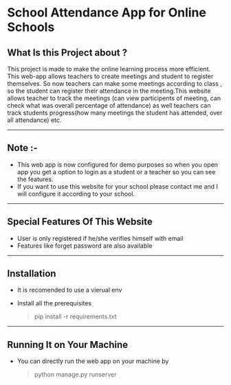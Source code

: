 # School Attendance App for Online Schools

## What Is this Project about ?
This project is made to make the online learning process more efficient. This web-app allows teachers to create meetings and student to register themselves. So now teachers can make some meetings according to class , so the student can register their attendance in the meeting.This website allows teacher to track the meetings (can view participents of meeting, can check what was overall percentage of attendance) as well teachers can track students progress(how many meetings the student has attended, over all attendance) etc.

---

## Note :-
* This web app is now configured for demo purposes so when you open app you get a option to login as a student or a teacher so you can see the features.
* If you want to use this website for your school please contact me and I will configure it according to your school. 

---

## Special Features Of This Website
* User is only registered if he/she verifies himself with email
* Features like forget password are also available 
---
## Installation
* It is recomended to use a vierual env

* Install all the prerequisites 
    > pip install -r requirements.txt
---

## Running It on Your Machine

* You can directly run the web app on your machine by
    > python manage.py runserver